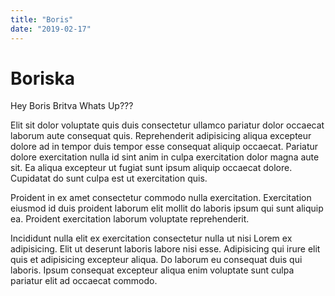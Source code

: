 ```yaml
---
title: "Boris"
date: "2019-02-17"
---
```


# Boriska

Hey Boris Britva Whats Up???

Elit sit dolor voluptate quis duis consectetur ullamco pariatur dolor occaecat laborum aute consequat quis. Reprehenderit adipisicing aliqua excepteur dolore ad in tempor duis tempor esse consequat aliquip occaecat. Pariatur dolore exercitation nulla id sint anim in culpa exercitation dolor magna aute sit. Ea aliqua excepteur ut fugiat sunt ipsum aliquip occaecat dolore. Cupidatat do sunt culpa est ut exercitation quis.

Proident in ex amet consectetur commodo nulla exercitation. Exercitation eiusmod id duis proident laborum elit mollit do laboris ipsum qui sunt aliquip ea. Proident exercitation laborum voluptate reprehenderit.

Incididunt nulla elit ex exercitation consectetur nulla ut nisi Lorem ex adipisicing. Elit ut deserunt laboris labore nisi esse. Adipisicing qui irure elit quis et adipisicing excepteur aliqua. Do laborum eu consequat duis qui laboris. Ipsum consequat excepteur aliqua enim voluptate sunt culpa pariatur elit ad occaecat commodo.
